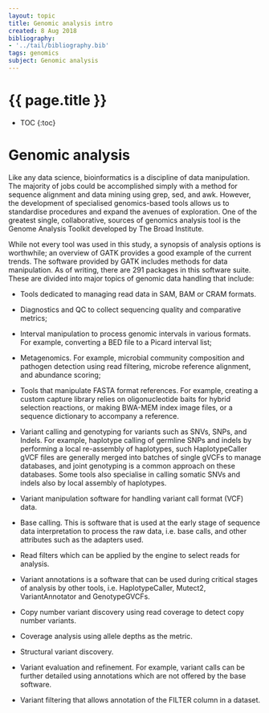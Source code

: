 ```yaml
---
layout: topic
title: Genomic analysis intro
created: 8 Aug 2018
bibliography:
- '../tail/bibliography.bib'
tags: genomics
subject: Genomic analysis
---
```

{{ page.title }}
================

* TOC
{:toc}


# Genomic analysis
Like any data science, bioinformatics is a discipline of data
manipulation. The majority of jobs could be accomplished simply with a
method for sequence alignment and data mining using grep, sed, and awk.
However, the development of specialised genomics-based tools allows us
to standardise procedures and expand the avenues of exploration. One of
the greatest single, collaborative, sources of genomics analysis tool is
the Genome Analysis Toolkit developed by The Broad Institute.

While not every tool was used in this study, a synopsis of analysis
options is worthwhile; an overview of GATK provides a good example of
the current trends. The software provided by GATK includes methods for
data manipulation. As of writing, there are 291 packages in this
software suite. 
These are divided into major topics of genomic data
handling that include:

- Tools dedicated to managing read data in SAM, BAM or CRAM formats.

- Diagnostics and QC to collect sequencing quality and comparative
metrics;

- Interval manipulation to process genomic intervals in various formats.
For example, converting a BED file to a Picard interval list;

- Metagenomics. For example, microbial community composition and pathogen
detection using read filtering, microbe reference alignment, and
abundance scoring;

- Tools that manipulate FASTA format references. For example, creating a
custom capture library relies on oligonucleotide baits for hybrid
selection reactions, or making BWA-MEM index image files, or a sequence
dictionary to accompany a reference.

- Variant calling and genotyping for variants such as SNVs, SNPs, and
Indels. For example, haplotype calling of germline SNPs and indels by
performing a local re-assembly of haplotypes, such HaplotypeCaller gVCF
files are generally merged into batches of single gVCFs to manage
databases, and joint genotyping is a common approach on these databases.
Some tools also specialise in calling somatic SNVs and indels also by
local assembly of haplotypes.

- Variant manipulation software for handling variant call format (VCF)
data.

- Base calling. This is software that is used at the early stage of
sequence data interpretation to process the raw data, i.e. base calls,
and other attributes such as the adapters used.

- Read filters which can be applied by the engine to select reads for
analysis.

- Variant annotations is a software that can be used during critical
stages of analysis by other tools, i.e. HaplotypeCaller, Mutect2,
VariantAnnotator and GenotypeGVCFs.

- Copy number variant discovery using read coverage to detect copy number
variants.

- Coverage analysis using allele depths as the metric.

- Structural variant discovery.

- Variant evaluation and refinement. For example, variant calls can be
further detailed using annotations which are not offered by the base
software.

- Variant filtering that allows annotation of the FILTER column in a
dataset.
